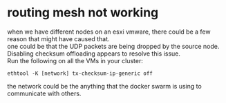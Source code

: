 # routing mesh not working
when we have different nodes on an esxi vmware, there could be a few reason that might have caused that.  
one could be that the UDP packets are being dropped by the source node. Disabling checksum offloading appears to resolve this issue.  
Run the following on all the VMs in your cluster:  
```
ethtool -K [network] tx-checksum-ip-generic off
```
the network could be the anything that the docker swarm is using to communicate with others.  
